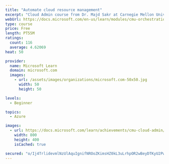 ```yaml
---
title: "Automate cloud resource management"
excerpt: "Cloud Admin course from Dr. Majd Sakr at Carnegie Mellon University. Learn about how to automate cloud resource management with scripts and infrastructure-as-code tools like Terraform."
webUrl: https://docs.microsoft.com/en-us/learn/modules/cmu-orchestration/
type: course
price: Free
length: PT55M
ratings:
  count: 116
  average: 4.62069
heat: 50

provider:
  name: Microsoft Learn
  domain: microsoft.com
  images:
    - url: /assets/images/organizations/microsoft.com-50x50.jpg
      width: 50
      height: 50

levels:
  - Beginner

topics:
  - Azure

images:
  - url: https://docs.microsoft.com/learn/achievements/cmu-cloud-admin/cmu-orchestration-social.png
    width: 800
    height: 400
    isCached: true

secured: "o/Ij4TrlidevmlNzUlAquIgnifNROoZKimsHZ0kL3uLrhpOR2wBeyDTKyU2Pwi/SX0x+/1HrjdQQZyF/WoAJvLOdSSGEJnpQI0tn51PE3l20z2fUhcoGINRO9B9JIX3PxKCCRONmywb8BoMz1DYczM14+G+L5OEmLJgMU8oC7l7w8EXQRXGCZSVkAlJ149LLoRgR6uUjD9IjvkY3yhQLjrL/rmj6pYKqFn8W9KwO3MDnn8orcIkD7zwLhBUSU/NB0TxI8tfQT2W7VyvX/CEUij4MWVYgl0zasB47DZXk+uqTgxLEQ38yopka0LpU0hywVgOtmOumKj8f/34kLELIPZyvRlx7kD31p34icU38DcSoKs0r+aPXXBiwWzSPJWb44QHksjAlSjBAMb1IJ4xcRvVpEuIVlWhNMz/YW/aOksE=;tj19MhqYWXqcDDDBVChrSA=="
---
```


